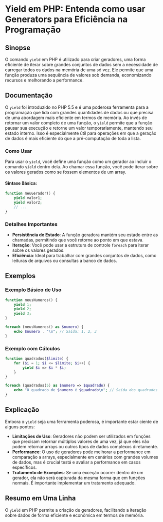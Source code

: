 <!--
Meta Description: # Yield em PHP: Entenda como usar Generators para Eficiência na Programação ## Sinopse O comando `yield` em PHP é utilizado para criar geradores, uma ...
Meta Keywords: yield, uma, que, dados, php
-->

# Yield em PHP: Entenda como usar Generators para Eficiência na Programação

## Sinopse
O comando `yield` em PHP é utilizado para criar geradores, uma forma eficiente de iterar sobre grandes conjuntos de dados sem a necessidade de carregar todos os dados na memória de uma só vez. Ele permite que uma função produza uma sequência de valores sob demanda, economizando recursos e melhorando a performance.

## Documentação
O `yield` foi introduzido no PHP 5.5 e é uma poderosa ferramenta para a programação que lida com grandes quantidades de dados ou que precisa de uma abordagem mais eficiente em termos de memória. Ao invés de retornar um valor completo de uma função, o `yield` permite que a função pausar sua execução e retorne um valor temporariamente, mantendo seu estado interno. Isso é especialmente útil para operações em que a geração de dados é mais eficiente do que a pré-computação de toda a lista.

### Como Usar
Para usar o `yield`, você define uma função como um gerador ao incluir o comando `yield` dentro dela. Ao chamar essa função, você pode iterar sobre os valores gerados como se fossem elementos de um array.

#### Sintaxe Básica:
```php
function meuGerador() {
    yield valor1;
    yield valor2;
    // ...
}
```

### Detalhes Importantes
- **Persistência de Estado**: A função geradora mantém seu estado entre as chamadas, permitindo que você retorne ao ponto em que estava.
- **Iteração**: Você pode usar a estrutura de controle `foreach` para iterar sobre os valores gerados.
- **Eficiência**: Ideal para trabalhar com grandes conjuntos de dados, como leituras de arquivos ou consultas a banco de dados.

## Exemplos

### Exemplo Básico de Uso
```php
function meusNumeros() {
    yield 1;
    yield 2;
    yield 3;
}

foreach (meusNumeros() as $numero) {
    echo $numero . "\n"; // Saída: 1, 2, 3
}
```

### Exemplo com Cálculos
```php
function quadrados($limite) {
    for ($i = 1; $i <= $limite; $i++) {
        yield $i => $i * $i;
    }
}

foreach (quadrados(5) as $numero => $quadrado) {
    echo "O quadrado de $numero é $quadrado\n"; // Saída dos quadrados
}
```

## Explicação
Embora o `yield` seja uma ferramenta poderosa, é importante estar ciente de alguns pontos:

- **Limitações de Uso**: Geradores não podem ser utilizados em funções que precisam retornar múltiplos valores de uma vez, já que eles não podem retornar arrays ou outros tipos de dados complexos diretamente.
- **Performance**: O uso de geradores pode melhorar a performance em comparação a arrays, especialmente em cenários com grandes volumes de dados, mas é crucial testá e avaliar a performance em casos específicos.
- **Tratamento de Exceções**: Se uma exceção ocorrer dentro de um gerador, ela não será capturada da mesma forma que em funções normais. É importante implementar um tratamento adequado.

## Resumo em Uma Linha
O `yield` em PHP permite a criação de geradores, facilitando a iteração sobre dados de forma eficiente e econômica em termos de memória.